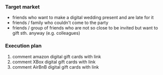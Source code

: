 ### Target market

- friends who want to make a digital wedding present and are late for it
- friends / family who couldn't come to the party
- friends / group of friends who are not so close to be invited but want to gift sth. anyway (e.g. colleagues)

### Execution plan

1. comment amazon digital gift cards with link
2. comment XBox digital gift cards with link
3. comment AirBnB digital gift cards with link